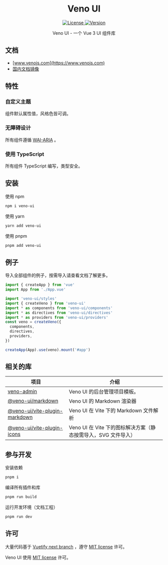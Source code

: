 <h1 align="center">Veno UI</h1>

<p align="center">
  <a href="https://github.com/qq15725/veno-ui/blob/master/LICENSE" class="mr-3">
    <img src="https://img.shields.io/npm/l/veno-ui.svg" alt="License">
  </a>
  <a href="https://www.npmjs.com/package/veno-ui">
    <img src="https://img.shields.io/npm/v/veno-ui.svg" alt="Version">
  </a>
</p>

<p align="center">Veno UI - 一个 Vue 3 UI 组件库</p>

## 文档

- [www.venojs.com](https://www.venojs.com) 
- [国内文档镜像](https://venoui.fdota.com)

## 特性

### 自定义主题

组件默认属性值，风格色皆可调。

### 无障碍设计

所有组件遵循 [WAI-ARIA](https://www.w3.org/TR/wai-aria-practices) 。

### 使用 TypeScript

所有组件 TypeScript 编写，类型安全。

## 安装

使用 npm

```sh
npm i veno-ui
```

使用 yarn

```sh
yarn add veno-ui
```

使用 pnpm

```sh
pnpm add veno-ui
```

## 例子

导入全部组件的例子，按需导入请查看文档了解更多。

```typescript
import { createApp } from 'vue'
import App from './App.vue'

import 'veno-ui/styles'
import { createVeno } from 'veno-ui'
import * as components from 'veno-ui/components'
import * as directives from 'veno-ui/directives'
import * as providers from 'veno-ui/providers'
const veno = createVeno({
  components,
  directives,
  providers,
})

createApp(App).use(veno).mount('#app')
```

## 相关的库

| 项目               | 介绍                                       |
| --------------------- |------------------------------------------|
| [veno-admin] | Veno UI 的后台管理项目模板。                       |
| [@veno-ui/markdown] | Veno UI 的 Markdown 渲染器                   |
| [@veno-ui/vite-plugin-markdown] | Veno UI 在 Vite 下的 Markdown 文件解析          |
| [@veno-ui/vite-plugin-icons] | Veno UI 在 Vite 下的图标解决方案（静态按需导入，SVG 文件导入） |

[veno-admin]: https://github.com/qq15725/veno-admin
[@veno-ui/markdown]: https://github.com/qq15725/veno-ui/blob/master/packages/markdown
[@veno-ui/vite-plugin-markdown]: https://github.com/qq15725/veno-ui/blob/master/packages/vite-plugin-markdown
[@veno-ui/vite-plugin-icons]: https://github.com/qq15725/veno-ui/blob/master/packages/vite-plugin-icons

## 参与开发

安装依赖

```sh
pnpm i
```

编译所有插件和库

```sh
pnpm run build
```

运行开发环境（文档工程）

```sh
pnpm run dev
```

## 许可

大量代码基于 [Vuetify next branch](https://github.com/vuetifyjs/vuetify/tree/next) ，遵守 [MIT license](https://github.com/vuetifyjs/vuetify/blob/next/LICENSE.md) 许可。

Veno UI 使用 [MIT license](https://github.com/qq15725/veno-ui/blob/master/LICENSE) 许可。